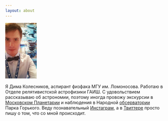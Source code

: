 ```yaml
---
layout: about
---
```

<img src="/assets/img/IMG_20160423_133752-01.jpeg" width="100" />

Я Дима Колесников, аспирант физфака МГУ им. Ломоносова. Работаю в Отделе релятивистской астрофизики ГАИШ. С удовольствием рассказываю об астрономии, поэтому иногда провожу экскурсии в [Московском Планетарии](http://www.planetarium-moscow.ru/) и наблюдения в Народной [обсерватории](http://park-gorkogo.com/places/132) Парка Горького. Веду познавательный [Инстаграм](https://www.instagram.com/wunwud/), а в [Твиттере](https://twitter.com/Ka_Dmitry) просто пишу о том, что со мной происходит. 


